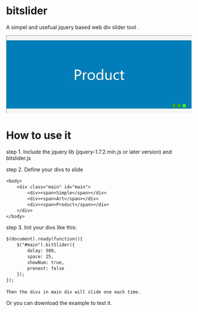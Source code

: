 bitslider
=========

A simpel and usefual jquery based web div slider tool .

![Image text](https://github.com/bitdesign/bitslider/raw/master/imgs/slider.jpg)


<h1>How to use it</h1>

step 1. Include the jquery lib (jquery-1.7.2.min.js or later version) and bitslider.js

step 2. Define your divs to slide
	
	<body>	
		<div class="main" id="main">
			<div><span>Simple</span></div>
			<div><span>Art</span></div>
			<div><span>Product</span></div>
		</div>
	</body>
step 3. Init your divs like this:

	$(document).ready(function(){	
		$("#main").bitSlider({
			delay: 500,
			space: 25,
			showNum: true,
			prenext: false
		});
	});
	
	Then the divs in main div will slide one each time.

Or you can download the example to test it.




